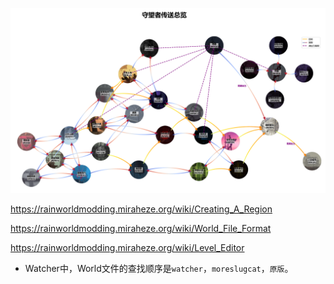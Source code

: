 ![裂隙传送总览](./readme.assets/裂隙传送总览.png)



https://rainworldmodding.miraheze.org/wiki/Creating_A_Region

https://rainworldmodding.miraheze.org/wiki/World_File_Format

https://rainworldmodding.miraheze.org/wiki/Level_Editor

* Watcher中，World文件的查找顺序是`watcher`，`moreslugcat`，`原版`。